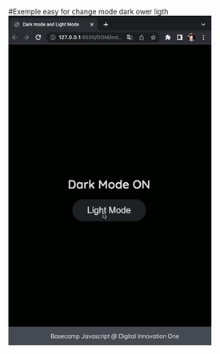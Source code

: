 #Exemple easy for change mode dark ower ligth
![dark mode](https://github.com/nelsoneo/darkMode/blob/main/dark-ligth-mode.gif)
